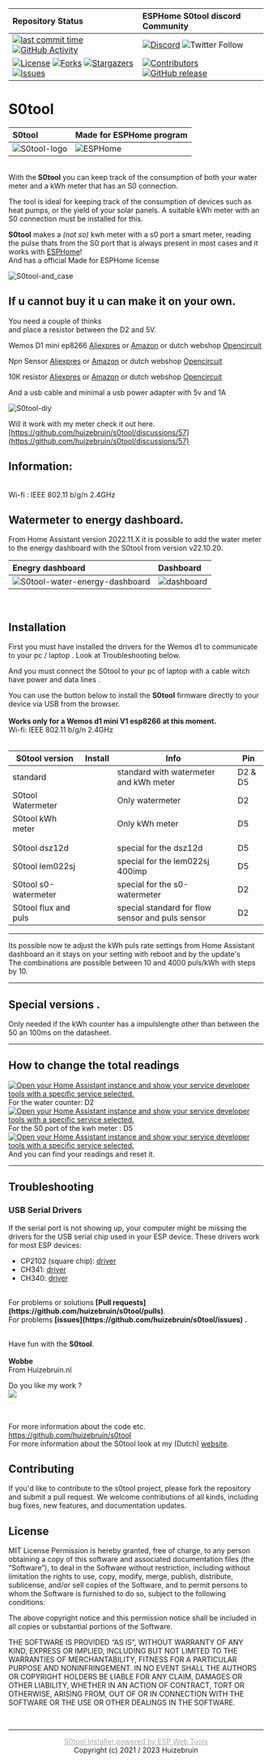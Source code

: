 
| Repository Status | ESPHome S0tool discord Community |
| :----- | :----- |
| [![last commit time][github-last-commit]][github-master] [![GitHub Activity][commits-shield]][commits] | [![Discord][discord-shield]][discord] ![Twitter Follow](https://img.shields.io/twitter/follow/huizebruin?style=social) 
|  [![License][license-shield]](LICENSE) [![Forks][forks-shield]][forks-url] [![Stargazers][stars-shield]][stars-url] [![Issues][issues-shield]][issues-url] | [![Contributors][contributors-shield]][contributors-url] [![GitHub release](https://img.shields.io/github/release/huizebruin/s0tool.svg)](https://GitHub.com/huizebruin/s0tool/releases/)| 



# S0tool

|  S0tool | Made for ESPHome program  |
| :--- | :--- |
|  ![S0tool-logo](./assets/s0tool-logo.jpg)  | ![ESPHome](./assets/made-for-esphome-black-on-white.png) |

<br>
With the<b> S0tool</b> you can keep track of the consumption of both your water meter and a kWh meter that has an S0 connection.

The tool is ideal for keeping track of the consumption of devices such as heat pumps, or the yield of your solar panels.
A suitable kWh meter with an S0 connection must be installed for this.

<b>S0tool</b> makes a *(not so)* kwh meter with a s0 port a smart meter, reading the pulse thats from the S0 port that is always present in most cases and it works with [ESPHome][esphome]!<br> And has a official Made for ESPHome license <br>

![S0tool-and_case](./assets/S0tool_case.jpg) 

## If u cannot buy it u can make it on your own.
You need a couple of thinks<br>
and place a resistor between the D2 and 5V.

Wemos D1 mini ep8266 [Aliexpres](https://s.click.aliexpress.com/e/_9fhHxf) or [Amazon](https://amzn.to/3FL7O48) or dutch webshop [Opencircuit](https://opencircuit.nl/Product/WeMos-D1-mini-V3.1-Wifi-Module?affiliate=1VL4KIAMBZ&cid=github)<br>

Npn Sensor [Aliexpres](https://s.click.aliexpress.com/e/_AVaoGr) or [Amazon](https://amzn.to/3DFVsaL) or dutch webshop [Opencircuit](https://opencircuit.nl/product/lj18a3-8-z-bx-5v-nabijheids-sensor-n-o-npn-8mm?affiliate=1VL4KIAMBZ&cid=github)<br>

10K resistor [Aliexpres](https://s.click.aliexpress.com/e/_A10BHz) or [Amazon](https://amzn.to/3NBjjx2) or dutch webshop [Opencircuit](https://opencircuit.nl/Product/10K%CE%A9-Metaalfilm-weerstand-1-4W-10-stuks?affiliate=1VL4KIAMBZ&cid=github)<br>

And a usb cable and minimal a usb power adapter with 5v and 1A

![S0tool-diy](./assets/npn-watermeter-wemosd1.png)

Will it work with my meter check it out here. [https://github.com/huizebruin/s0tool/discussions/57](https://github.com/huizebruin/s0tool/discussions/57)


## Information:
<br>
  Wi-fi : IEEE 802.11 b/g/n 2.4GHz 


<br>

## Watermeter to energy dashboard.
From Home Assistant version 2022.11.X it is possible to add the water meter to the energy dashboard with the S0tool from version v22.10.20.<br>

|  Enegry dashboard | Dashboard  |
| :----------- | :------- |
| ![S0tool-water-energy-dashboard](./assets/water-energydashboard.jpg)  | ![dashboard](./assets/s0tool-dashboard.png) |

<br>

## Installation

First you must have installed the drivers for the Wemos d1 to communicate to your pc / laptop . Look at Troubleshooting below. <br>

And you must connect the S0tool to your pc of laptop with a cable witch have power and data lines .

You can use the button below to install the <b>S0tool</b> firmware directly to your device via USB from the browser.<br><br>
<b>Works only for a Wemos d1 mini V1 esp8266 at this moment.</b><br>
Wi-fi: IEEE 802.11 b/g/n 2.4GHz <br><br>

<script type="module" src="https://unpkg.com/esp-web-tools@9/dist/web/install-button.js?module"></script>

<table>
  <thead>
    <tr>
      <th>S0tool version</th>
      <th>Install</th>
      <th>Info </th>
      <th>Pin </th>
    </tr>
  </thead>
  <tbody>
    <tr>
      <td>standard</td>
      <td><esp-web-install-button manifest="./s0tool-standard-manifest.json"></esp-web-install-button></td>
      <td>standard with watermeter and kWh meter</td>
      <td>D2 & D5</td>
    </tr>
    <tr>
      <td>S0tool Watermeter</td>
      <td><esp-web-install-button manifest="./s0tool-watermeter-manifest.json"></esp-web-install-button></td>
      <td>Only watermeter</td>
      <td>D2</td>
    </tr>
    <tr>
      <td>S0tool kWh meter </td>
      <td><esp-web-install-button manifest="./s0tool-kwh-puls-manifest.json"></esp-web-install-button></td>
      <td>Only kWh meter</td>
      <td>D5</td>
    </tr>
    <tr>
      <td> </td>
      <td> </td>
      <td> </td>
      <td> </td>
    </tr> 
    <tr>
      <td> </td>
      <td> </td>
      <td> </td>
      <td> </td>
    </tr>    
    <tr>
      <td>S0tool dsz12d</td>
      <td><esp-web-install-button manifest="./s0tool-dsz12d-manifest.json"></esp-web-install-button></td>
      <td>special for the dsz12d</td>
      <td>D5</td>
    </tr>
    <tr>
      <td>S0tool lem022sj</td>
      <td><esp-web-install-button manifest="./s0tool-lem022sj-manifest.json"></esp-web-install-button></td>
      <td>special for the lem022sj 400imp</td>
      <td>D5</td>
    </tr>
    <tr>
      <td>S0tool s0-watermeter </td>
      <td><esp-web-install-button manifest="./s0tool-s0-watermeter-manifest.json"><esp-web-install-button></td>
      <td>special for the s0-watermeter</td>
      <td>D2</td>
    </tr>
    <tr>
      <td>S0tool flux and puls </td>
      <td><esp-web-install-button manifest="./s0tool-fluxandpuls-manifest.json"></esp-web-install-button></td>
      <td>special standard for flow sensor and puls sensor</td>
      <td>D2</td>
    </tr> 
  </tbody>
</table>

***
Its possible now te adjust the kWh puls rate settings from Home Assistant dashboard an it stays on your setting with reboot and by the update's <br> The combinations are possible between 10 and 4000 puls/kWh with steps by 10.
***

## Special versions .<br>
Only needed if the kWh counter has a impulslengte other than between the  50 an 100ms on the datasheet.<br>


***

## How to change the total readings
 [![Open your Home Assistant instance and show your service developer tools with a specific service selected.](https://my.home-assistant.io/badges/developer_call_service.svg)](https://my.home-assistant.io/redirect/developer_call_service/?service=ESPHome%3A+s0tool_meterstand_water) For the water counter: D2
<br>
  [![Open your Home Assistant instance and show your service developer tools with a specific service selected.](https://my.home-assistant.io/badges/developer_call_service.svg)](https://my.home-assistant.io/redirect/developer_call_service/?service=ESPHome%3A+s0tool_meterstand_kwh) For the S0 port of the kwh meter : D5
<br>
[![Open your Home Assistant instance and show your service developer tools with a specific service selected.](https://my.home-assistant.io/badges/developer_call_service.svg)](https://my.home-assistant.io/redirect/developer_call_service/?service=Nutsmeter%3A+Calibrate)
And you can find your readings and reset it. 



***

<h2 id="troubleshooting">Troubleshooting</h2>

<h3 id="drivers">USB Serial Drivers</h3>
<p>
  If the serial port is not showing up, your computer might be missing the
  drivers for the USB serial chip used in your ESP device. These drivers
  work for most ESP devices:
</p>
  <ul>
  <li>
    CP2102 (square chip):
    <a href="https://www.silabs.com/products/development-tools/software/usb-to-uart-bridge-vcp-drivers" rel="noreferer, ,noopener" target="_blank">driver</a>
  </li>
  <li>
    CH341:
    <a href="https://github.com/nodemcu/nodemcu-devkit/tree/master/Drivers" rel="noreferer, ,noopener" target="_blank">driver</a>
  </li>
  <li>
    CH340:
    <a href="https://sparks.gogo.co.nz/ch340.html" rel="noreferer, ,noopener" target="_blank">driver</a>
  </li>
  </ul>
<br>
For problems or solutions <b>[Pull requests](https://github.com/huizebruin/s0tool/pulls)</b>.<br> 
For problems <b>[issues](https://github.com/huizebruin/s0tool/issues) . </b>
<br><br>

Have fun with the <b>S0tool</b>.
<br><br><b>
Wobbe </b><br>
From Huizebruin.nl

Do you like my work ?<br>  [![](https://img.shields.io/badge/send%20me%20a%20small%20gift-paypal-blue.svg?style=flat-square)](https://paypal.me/huizebruin) 

<br><br>
For more information about the code etc.
https://github.com/huizebruin/s0tool
<br>
For more information about the S0tool look at my (Dutch) [website](https://www.huizebruin.nl/home-assistant/wat-is-de-s0tool/).


## Contributing
If you'd like to contribute to the s0tool project, please fork the repository and submit a pull request. We welcome contributions of all kinds, including bug fixes, new features, and documentation updates.


## License
MIT License
Permission is hereby granted, free of charge, to any person obtaining a copy of this software and associated documentation files (the “Software”), to deal in the Software without restriction, including without limitation the rights to use, copy, modify, merge, publish, distribute, sublicense, and/or sell copies of the Software, and to permit persons to whom the Software is furnished to do so, subject to the following conditions:

The above copyright notice and this permission notice shall be included in all copies or substantial portions of the Software.

THE SOFTWARE IS PROVIDED “AS IS”, WITHOUT WARRANTY OF ANY KIND, EXPRESS OR IMPLIED, INCLUDING BUT NOT LIMITED TO THE WARRANTIES OF MERCHANTABILITY, FITNESS FOR A PARTICULAR PURPOSE AND NONINFRINGEMENT. IN NO EVENT SHALL THE AUTHORS OR COPYRIGHT HOLDERS BE LIABLE FOR ANY CLAIM, DAMAGES OR OTHER LIABILITY, WHETHER IN AN ACTION OF CONTRACT, TORT OR OTHERWISE, ARISING FROM, OUT OF OR IN CONNECTION WITH THE SOFTWARE OR THE USE OR OTHER DEALINGS IN THE SOFTWARE.


<br>
<div style="text-align:center;font-size:14px;">
      <hr>
      <a href="https://esphome.github.io/esp-web-tools/" target="_blank" style="color:#aaa;">S0tool Installer powered by ESP Web Tools</a><br>
    Copyright (c) 2021 / 2023 Huizebruin </div>
    



[esphome]: https://esphome.io/
[commits-shield]: https://img.shields.io/github/commit-activity/m/huizebruin/s0tool.svg
[commits]: https://github.com/huizebruin/s0tool/commits/main
[github-last-commit]: https://img.shields.io/github/last-commit/huizebruin/s0tool.svg?style=plasticr
[github-master]: https://github.com/huizebruin/s0tool/commits/main
[license-shield]: https://img.shields.io/github/license/huizebruin/s0tool.svg
[discord-shield]: https://img.shields.io/discord/723629686093119650.svg?logo=discord&color=7289da
[discord]: https://discord.gg/bN8rC7gEng
[contributors-url]: https://github.com/huizebruin/s0tool/graphs/contributors
[contributors-shield]: https://img.shields.io/github/contributors/huizebruin/s0tool.svg
[forks-shield]: https://img.shields.io/github/forks/huizebruin/s0tool.svg
[forks-url]: https://github.com/huizebruin/s0tool/network/members
[stars-shield]: https://img.shields.io/github/stars/huizebruin/s0tool.svg
[stars-url]: https://github.com/huizebruin/s0tool/stargazers
[issues-shield]: https://img.shields.io/github/issues/huizebruin/s0tool.svg
[issues-url]: https://github.com/huizebruin/s0tool/issues
